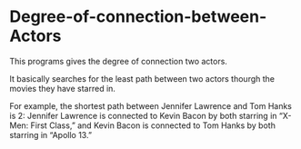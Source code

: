 # Degree-of-connection-between-Actors
This programs gives the degree of connection two actors.

It basically searches for the least path between two actors thourgh the movies they have starred in.

For example, the shortest path between Jennifer Lawrence and Tom Hanks is 2: Jennifer Lawrence is connected to Kevin Bacon by both starring in “X-Men: First Class,” and Kevin Bacon is connected to Tom Hanks by both starring in “Apollo 13.”
